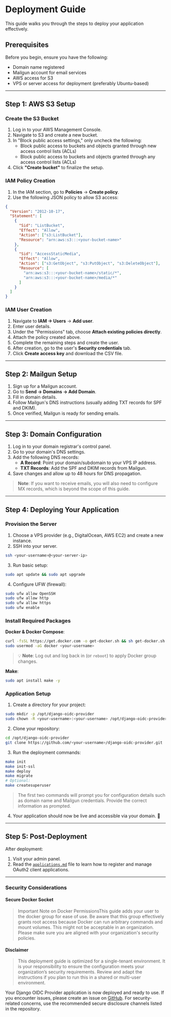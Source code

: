 # Deployment Guide

This guide walks you through the steps to deploy your application effectively.

## Prerequisites

Before you begin, ensure you have the following:

- Domain name registered
- Mailgun account for email services
- AWS access for S3
- VPS or server access for deployment (preferably Ubuntu-based)

---

## Step 1: AWS S3 Setup

### Create the S3 Bucket

1. Log in to your AWS Management Console.
2. Navigate to S3 and create a new bucket.
3. In "Block public access settings," only uncheck the following:
   - Block public access to buckets and objects granted through new access control lists (ACLs)
   - Block public access to buckets and objects granted through any access control lists (ACLs)
4. Click **"Create bucket"** to finalize the setup.

### IAM Policy Creation

1. In the IAM section, go to **Policies** → **Create policy**.
2. Use the following JSON policy to allow S3 access:

```json
{
  "Version": "2012-10-17",
  "Statement": [
    {
      "Sid": "ListBucket",
      "Effect": "Allow",
      "Action": ["s3:ListBucket"],
      "Resource": "arn:aws:s3:::<your-bucket-name>"
    },
    {
      "Sid": "AccessStaticMedia",
      "Effect": "Allow",
      "Action": ["s3:GetObject", "s3:PutObject", "s3:DeleteObject"],
      "Resource": [
        "arn:aws:s3:::<your-bucket-name>/static/*",
        "arn:aws:s3:::<your-bucket-name>/media/*"
      ]
    }
  ]
}
```

### IAM User Creation

1. Navigate to **IAM → Users** → **Add user**.
2. Enter user details.
3. Under the "Permissions" tab, choose **Attach existing policies directly**.
4. Attach the policy created above.
5. Complete the remaining steps and create the user.
6. After creation, go to the user's **Security credentials** tab.
7. Click **Create access key** and download the CSV file.

---

## Step 2: Mailgun Setup

1. Sign up for a Mailgun account.
2. Go to **Send → Domains → Add Domain**.
3. Fill in domain details.
4. Follow Mailgun's DNS instructions (usually adding TXT records for SPF and DKIM).
5. Once verified, Mailgun is ready for sending emails.

---

## Step 3: Domain Configuration

1. Log in to your domain registrar's control panel.
2. Go to your domain's DNS settings.
3. Add the following DNS records:
   - **A Record**: Point your domain/subdomain to your VPS IP address.
   - **TXT Records**: Add the SPF and DKIM records from Mailgun.
4. Save changes and allow up to 48 hours for DNS propagation.

> **Note**: If you want to receive emails, you will also need to configure MX records, which is beyond the scope of this guide.

---

## Step 4: Deploying Your Application

### Provision the Server

1. Choose a VPS provider (e.g., DigitalOcean, AWS EC2) and create a new instance.
2. SSH into your server.

```bash
ssh <your-username>@<your-server-ip>
```

3. Run basic setup:

```bash
sudo apt update && sudo apt upgrade
```

4. Configure UFW (firewall):

```bash
sudo ufw allow OpenSSH
sudo ufw allow http
sudo ufw allow https
sudo ufw enable
```

### Install Required Packages

**Docker & Docker Compose**:

```bash
curl -fsSL https://get.docker.com -o get-docker.sh && sh get-docker.sh
sudo usermod -aG docker <your-username>
```

> 💡 **Note**: Log out and log back in (or `reboot`) to apply Docker group changes.

**Make**:

```bash
sudo apt install make -y
```

### Application Setup

1. Create a directory for your project:

```bash
sudo mkdir -p /opt/django-oidc-provider
sudo chown -R <your-username>:<your-username> /opt/django-oidc-provider
```

2. Clone your repository:

```bash
cd /opt/django-oidc-provider
git clone https://github.com/<your-username>/django-oidc-provider.git .
```

3. Run the deployment commands:

```bash
make init
make init-ssl
make deploy
make migrate
# Optional:
make createsuperuser
```

> The first two commands will prompt you for configuration details such as domain name and Mailgun credentials. Provide the correct information as prompted.

4. Your application should now be live and accessible via your domain. 🚀

---

## Step 5: Post-Deployment

After deployment:

1. Visit your admin panel.
2. Read the [`applications.md`](applications.md) file to learn how to register and manage OAuth2 client applications.

---

### Security Considerations

#### Secure Docker Socket

> Important Note on Docker PermissionsThis guide adds your user to the docker group for ease of use. Be aware that this group effectively grants root access because Docker can run arbitrary commands and mount volumes. This might not be acceptable in an organization. Please make sure you are aligned with your organization's security policies.

#### Disclaimer

> This deployment guide is optimized for a single-tenant environment. It is your responsibility to ensure the configuration meets your organization’s security requirements. Review and adapt the instructions if you plan to run this in a shared or multi-user environment.

Your Django OIDC Provider application is now deployed and ready to use. If you encounter issues, please create an issue on [GitHub](https://github.com/dakshesh14/django-oidc-provider). For security-related concerns, use the recommended secure disclosure channels listed in the repository.
